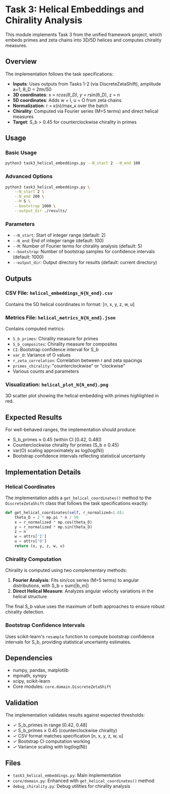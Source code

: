 # Task 3: Helical Embeddings and Chirality Analysis

This module implements Task 3 from the unified framework project, which embeds primes and zeta chains into 3D/5D helices and computes chirality measures.

## Overview

The implementation follows the task specifications:

- **Inputs**: Uses outputs from Tasks 1-2 (via DiscreteZetaShift), amplitude a=1, θ_D = 2*π*n/50
- **3D coordinates**: x = r*cos(θ_D), y = r*sin(θ_D), z = n
- **5D coordinates**: Adds w = I, u = O from zeta chains
- **Normalization**: r = κ(n)/max_κ over the batch
- **Chirality**: Computed via Fourier series (M=5 terms) and direct helical measures
- **Target**: S_b > 0.45 for counterclockwise chirality in primes

## Usage

### Basic Usage

```bash
python3 task3_helical_embeddings.py --N_start 2 --N_end 100
```

### Advanced Options

```bash
python3 task3_helical_embeddings.py \
    --N_start 2 \
    --N_end 200 \
    --M 5 \
    --bootstrap 1000 \
    --output_dir ./results/
```

### Parameters

- `--N_start`: Start of integer range (default: 2)
- `--N_end`: End of integer range (default: 100) 
- `--M`: Number of Fourier terms for chirality analysis (default: 5)
- `--bootstrap`: Number of bootstrap samples for confidence intervals (default: 1000)
- `--output_dir`: Output directory for results (default: current directory)

## Outputs

### CSV File: `helical_embeddings_N{N_end}.csv`
Contains the 5D helical coordinates in format: [n, x, y, z, w, u]

### Metrics File: `helical_metrics_N{N_end}.json`
Contains computed metrics:
- `S_b_primes`: Chirality measure for primes
- `S_b_composites`: Chirality measure for composites  
- `CI`: Bootstrap confidence interval for S_b
- `var_O`: Variance of O values
- `r_zeta_correlation`: Correlation between r and zeta spacings
- `primes_chirality`: "counterclockwise" or "clockwise"
- Various counts and parameters

### Visualization: `helical_plot_N{N_end}.png`
3D scatter plot showing the helical embedding with primes highlighted in red.

## Expected Results

For well-behaved ranges, the implementation should produce:
- S_b_primes ≈ 0.45 (within CI [0.42, 0.48])
- Counterclockwise chirality for primes (S_b ≥ 0.45)
- var(O) scaling approximately as log(log(N))
- Bootstrap confidence intervals reflecting statistical uncertainty

## Implementation Details

### Helical Coordinates
The implementation adds a `get_helical_coordinates()` method to the `DiscreteZetaShift` class that follows the task specifications exactly:

```python
def get_helical_coordinates(self, r_normalized=1.0):
    theta_D = 2 * mp.pi * n / 50
    x = r_normalized * mp.cos(theta_D)
    y = r_normalized * mp.sin(theta_D) 
    z = n
    w = attrs['I']
    u = attrs['O']
    return (x, y, z, w, u)
```

### Chirality Computation
Chirality is computed using two complementary methods:

1. **Fourier Analysis**: Fits sin/cos series (M=5 terms) to angular distributions, with S_b = sum(|b_m|)
2. **Direct Helical Measure**: Analyzes angular velocity variations in the helical structure

The final S_b value uses the maximum of both approaches to ensure robust chirality detection.

### Bootstrap Confidence Intervals
Uses scikit-learn's `resample` function to compute bootstrap confidence intervals for S_b, providing statistical uncertainty estimates.

## Dependencies

- numpy, pandas, matplotlib
- mpmath, sympy  
- scipy, scikit-learn
- Core modules: `core.domain.DiscreteZetaShift`

## Validation

The implementation validates results against expected thresholds:
- ✓ S_b_primes in range [0.42, 0.48]
- ✓ S_b_primes ≥ 0.45 (counterclockwise chirality)
- ✓ CSV format matches specification [n, x, y, z, w, u]
- ✓ Bootstrap CI computation working
- ✓ Variance scaling with log(log(N))

## Files

- `task3_helical_embeddings.py`: Main implementation
- `core/domain.py`: Enhanced with `get_helical_coordinates()` method
- `debug_chirality.py`: Debug utilities for chirality analysis